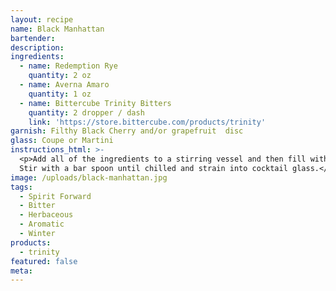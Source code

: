 ```yaml
---
layout: recipe
name: Black Manhattan
bartender:
description:
ingredients:
  - name: Redemption Rye
    quantity: 2 oz
  - name: Averna Amaro
    quantity: 1 oz
  - name: Bittercube Trinity Bitters
    quantity: 2 dropper / dash
    link: 'https://store.bittercube.com/products/trinity'
garnish: Filthy Black Cherry and/or grapefruit  disc
glass: Coupe or Martini
instructions_html: >-
  <p>Add all of the ingredients to a stirring vessel and then fill with ice.
  Stir with a bar spoon until chilled and strain into cocktail glass.</p>
image: /uploads/black-manhattan.jpg
tags:
  - Spirit Forward
  - Bitter
  - Herbaceous
  - Aromatic
  - Winter
products:
  - trinity
featured: false
meta:
---
```


